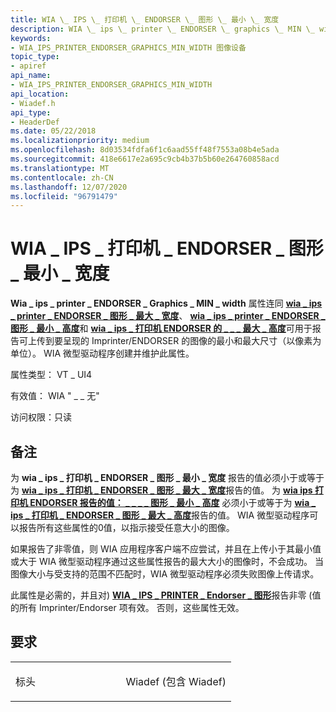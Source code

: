 ```yaml
---
title: WIA \_ IPS \_ 打印机 \_ ENDORSER \_ 图形 \_ 最小 \_ 宽度
description: WIA \_ ips \_ printer \_ ENDORSER \_ graphics \_ MIN \_ width 属性连同 wia \_ ips \_ printer \_ ENDORSER \_ 图形 \_ 最大 \_ 宽度、wia \_ ips \_ printer \_ ENDORSER \_ 图形 \_ 最小 \_ 高度和 Wia \_ Ips \_ 打印机 ENDORSER 的 \_ \_ \_ 最大 \_ 高度可用于报告可上传到要呈现的 Imprinter/ENDORSER 的图像的最小和最大尺寸（以像素为单位）。 WIA 微型驱动程序创建并维护此属性。
keywords:
- WIA_IPS_PRINTER_ENDORSER_GRAPHICS_MIN_WIDTH 图像设备
topic_type:
- apiref
api_name:
- WIA_IPS_PRINTER_ENDORSER_GRAPHICS_MIN_WIDTH
api_location:
- Wiadef.h
api_type:
- HeaderDef
ms.date: 05/22/2018
ms.localizationpriority: medium
ms.openlocfilehash: 8d03534fdfa6f1c6aad55ff48f7553a08b4e5ada
ms.sourcegitcommit: 418e6617e2a695c9cb4b37b5b60e264760858acd
ms.translationtype: MT
ms.contentlocale: zh-CN
ms.lasthandoff: 12/07/2020
ms.locfileid: "96791479"
---
```

# <a name="wia_ips_printer_endorser_graphics_min_width"></a>WIA \_ IPS \_ 打印机 \_ ENDORSER \_ 图形 \_ 最小 \_ 宽度


**Wia \_ ips \_ printer \_ ENDORSER \_ Graphics \_ MIN \_ width** 属性连同 [**wia \_ ips \_ printer \_ ENDORSER \_ 图形 \_ 最大 \_ 宽度**](wia-ips-printer-endorser-graphics-max-width.md)、 [**wia \_ ips \_ printer \_ ENDORSER \_ 图形 \_ 最小 \_ 高度**](wia-ips-printer-endorser-graphics-min-height.md)和 [**wia \_ ips \_ 打印机 ENDORSER 的 \_ \_ \_ 最大 \_ 高度**](wia-ips-printer-endorser-graphics-max-height.md)可用于报告可上传到要呈现的 Imprinter/ENDORSER 的图像的最小和最大尺寸（以像素为单位）。 WIA 微型驱动程序创建并维护此属性。




属性类型： VT \_ UI4

有效值： WIA " \_ \_ 无"

访问权限：只读

<a name="remarks"></a>备注
-------

为 **wia \_ ips \_ 打印机 \_ ENDORSER \_ 图形 \_ 最小 \_ 宽度** 报告的值必须小于或等于为 [**wia \_ ips \_ 打印机 \_ ENDORSER \_ 图形 \_ 最大 \_ 宽度**](wia-ips-printer-endorser-graphics-max-width.md)报告的值。 为 [**wia ips 打印机 ENDORSER 报告的值： \_ \_ \_ \_ 图形 \_ 最小 \_ 高度**](wia-ips-printer-endorser-graphics-min-height.md) 必须小于或等于为 [**wia \_ ips \_ 打印机 \_ ENDORSER \_ 图形 \_ 最大 \_ 高度**](wia-ips-printer-endorser-graphics-max-height.md)报告的值。 WIA 微型驱动程序可以报告所有这些属性的0值，以指示接受任意大小的图像。

如果报告了非零值，则 WIA 应用程序客户端不应尝试，并且在上传小于其最小值或大于 WIA 微型驱动程序通过这些属性报告的最大大小的图像时，不会成功。 当图像大小与受支持的范围不匹配时，WIA 微型驱动程序必须失败图像上传请求。

此属性是必需的，并且对) [**WIA \_ IPS \_ PRINTER \_ Endorser \_ 图形**](wia-ips-printer-endorser-graphics.md)报告非零 (值的所有 Imprinter/Endorser 项有效。 否则，这些属性无效。

<a name="requirements"></a>要求
------------

<table>
<colgroup>
<col width="50%" />
<col width="50%" />
</colgroup>
<tbody>
<tr class="odd">
<td><p>标头</p></td>
<td>Wiadef (包含 Wiadef) </td>
</tr>
</tbody>
</table>

 

 





